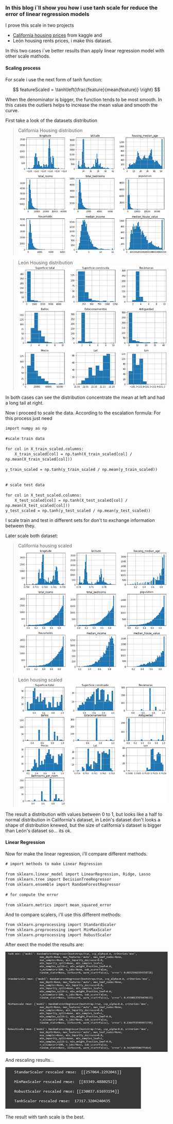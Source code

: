 ### In this blog i´ll show you how i use tanh scale  for reduce the error of linear regression models

I prove this scale in two projects
- [California housing prices](https://www.kaggle.com/camnugent/california-housing-prices) from kaggle
and
- León housing rents prices, i make this dataset.

In this two cases i´ve better results than apply linear regression model with other scale mathods. 

#### Scaling process

For scale i use the next form of tanh function:

$$
    featureScaled = \tanh\left(\frac{feature}{mean(feature)} \right)
$$

When the denominator is bigger, the function tends to be most smooth. In this cases the outliers helps to increase the mean value and smooth the curve.

First take a look of the datasets distribution

> California Housing distribution
![](/images/tanh_blog/california_dist.png)

> León Housing distribution
![](/images/tanh_blog/leon_dist.png)

In both cases can see the  distribution concentrate the mean at left and had a long tail at right.

Now i proceed to scale the data. According to the escalation formula:
For this process just need 


    import numpy as np

    #scale train data

    for col in X_train_scaled.columns:
        X_train_scaled[col] = np.tanh(X_train_scaled[col] / np.mean(X_train_scaled[col]))

    y_train_scaled = np.tanh(y_train_scaled / np.mean(y_train_scaled)) 


    # scale test data

    for col in X_test_scaled.columns:
        X_test_scaled[col] = np.tanh(X_test_scaled[col] / np.mean(X_test_scaled[col]))
    y_test_scaled = np.tanh(y_test_scaled / np.mean(y_test_scaled)) 

I scale train and test in different sets for don't to exchange information between they.

Later scale both dataset:

> California housing scaled
![](/images/tanh_blog/california_dist_scaled.png)

> León housing scaled
![](/images/tanh_blog/leon_dist_scaled.png)

The result a distribution with values between 0 to 1, but looks like a half to normal distribution in California's dataset, in León's dataset don't looks a shape of distribution knewed, but the size of california's dataset is bigger than León's dataset so... its ok.

#### Linear Regression

Now for make the linear regression, i'll compare different methods.

    # import methods to make Linear Regression

    from sklearn.linear_model import LinearRegression, Ridge, Lasso
    from sklearn.tree import DecisionTreeRegressor
    from sklearn.ensemble import RandomForestRegressor 

    # for compute the error

    from sklearn.metrics import mean_squared_error

And to compare scalers, i'll use this different methods:

    from sklearn.preprocessing import StandardScaler
    from sklearn.preprocessing import MinMaxScaler
    from sklearn.preprocessing import RobustScaler

After exect the model the results are:

![](/images/tanh_blog/california_results_no_rescaled.png)

And rescaling results...

![](/images/tanh_blog/california_results_rescaled.png)

The result with tanh scale is the best.



